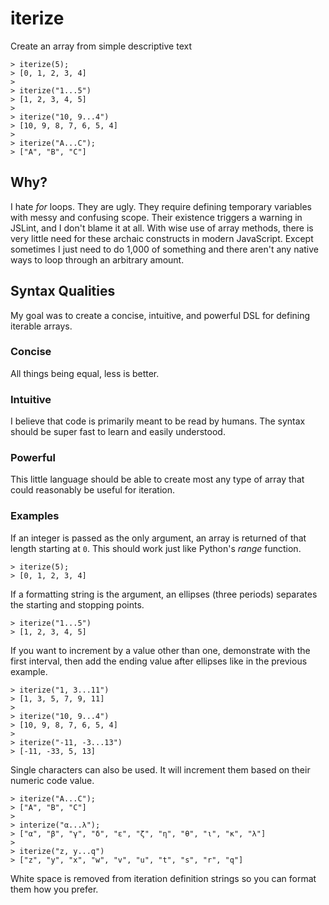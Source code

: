# iterize

Create an array from simple descriptive text

```
> iterize(5);
> [0, 1, 2, 3, 4]
>
> iterize("1...5")
> [1, 2, 3, 4, 5]
>
> iterize("10, 9...4")
> [10, 9, 8, 7, 6, 5, 4]
>
> iterize("A...C");
> ["A", "B", "C"]
```

## Why?

I hate *for* loops. They are ugly. They require defining temporary variables with messy and confusing scope. Their existence triggers a warning in JSLint, and I don't blame it at all. With wise use of array methods, there is very little need for these archaic constructs in modern JavaScript. Except sometimes I just need to do 1,000 of something and there aren't any native ways to loop through an arbitrary amount.

## Syntax Qualities

My goal was to create a concise, intuitive, and powerful DSL for defining iterable arrays.

### Concise

All things being equal, less is better.

### Intuitive

I believe that code is primarily meant to be read by humans. The syntax should be super fast to learn and easily understood.

### Powerful

This little language should be able to create most any type of array that could reasonably be useful for iteration.

### Examples

If an integer is passed as the only argument, an array is returned of that length starting at `0`. This should work just like Python's *range* function.

```
> iterize(5);
> [0, 1, 2, 3, 4]
```

If a formatting string is the argument, an ellipses (three periods) separates the starting and stopping points.

```
> iterize("1...5")
> [1, 2, 3, 4, 5]
```

If you want to increment by a value other than one, demonstrate with the first interval, then add the ending value after ellipses like in the previous example.

```
> iterize("1, 3...11")
> [1, 3, 5, 7, 9, 11]
>
> iterize("10, 9...4")
> [10, 9, 8, 7, 6, 5, 4]
>
> iterize("-11, -3...13")
> [-11, -33, 5, 13]
```

Single characters can also be used. It will increment them based on their numeric code value.

```
> iterize("A...C");
> ["A", "B", "C"]
>
> interize("α...λ");
> ["α", "β", "γ", "δ", "ε", "ζ", "η", "θ", "ι", "κ", "λ"]
>
> iterize("z, y...q")
> ["z", "y", "x", "w", "v", "u", "t", "s", "r", "q"]
```

White space is removed from iteration definition strings so you can format them how you prefer.

